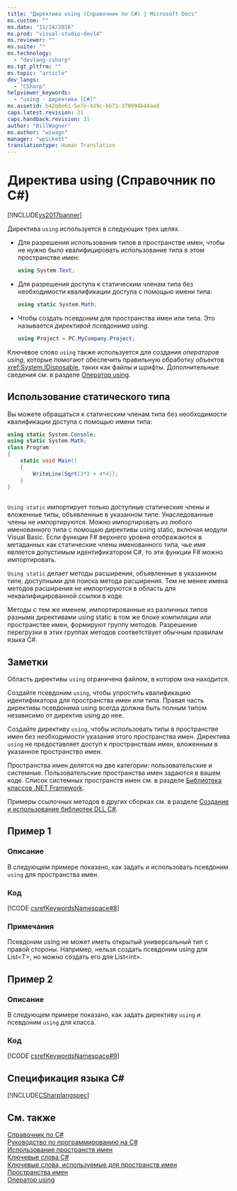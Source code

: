 ```yaml
---
title: "Директива using (Справочник по C#) | Microsoft Docs"
ms.custom: ""
ms.date: "11/24/2016"
ms.prod: "visual-studio-dev14"
ms.reviewer: ""
ms.suite: ""
ms.technology: 
  - "devlang-csharp"
ms.tgt_pltfrm: ""
ms.topic: "article"
dev_langs: 
  - "CSharp"
helpviewer_keywords: 
  - "using - директива [C#]"
ms.assetid: b42b8e61-5e7e-439c-bb71-370094b44ae8
caps.latest.revision: 31
caps.handback.revision: 31
author: "BillWagner"
ms.author: "wiwagn"
manager: "wpickett"
translationtype: Human Translation
---
```

# Директива using (Справочник по C#)
[!INCLUDE[vs2017banner](../../../csharp/includes/vs2017banner.md)]

Директива `using` используется в следующих трех целях.  
  
-   Для разрешения использования типов в пространстве имен, чтобы не нужно было квалифицировать использование типа в этом пространстве имен:  
  
    ```c#  
    using System.Text;  
    ```  
  
-   Для разрешения доступа к статическим членам типа без необходимости квалификации доступа с помощью имени типа:  
  
    ```c#  
    using static System.Math;  
    ```  
  
-   Чтобы создать псевдоним для пространства имен или типа.  Это называется *директивой псевдонима using*.  
  
    ```c#  
    using Project = PC.MyCompany.Project;  
    ```  
  
 Ключевое слово `using` также используется для создания *операторов using*, которые помогают обеспечить правильную обработку объектов <xref:System.IDisposable>, таких как файлы и шрифты.  Дополнительные сведения см. в разделе [Оператор using](../../../csharp/language-reference/keywords/using-statement.md).  
  
## Использование статического типа  
 Вы можете обращаться к статическим членам типа без необходимости квалификации доступа с помощью имени типа:  
  
```c#  
using static System.Console;   
using static System.Math;  
class Program   
{   
    static void Main()   
    {   
        WriteLine(Sqrt(3*3 + 4*4));   
    }   
}  
  
```  
  
 `Using static` импортирует только доступные статические члены и вложенные типы, объявленные в указанном типе.  Унаследованные члены не импортируются.  Можно импортировать из любого именованного типа с помощью директивы using static, включая модули Visual Basic.  Если функции F\# верхнего уровня отображаются в метаданных как статические члены именованного типа, чье имя является допустимым идентификатором C\#, то эти функции F\# можно импортировать.  
  
 `Using static` делает методы расширения, объявленные в указанном типе, доступными для поиска метода расширения.  Тем не менее имена методов расширения не импортируются в область для неквалифицированной ссылки в коде.  
  
 Методы с тем же именем, импортированные из различных типов разными директивами using static в том же блоке компиляции или пространстве имен, формируют группу методов.  Разрешение перегрузки в этих группах методов соответствует обычным правилам языка C\#.  
  
## Заметки  
 Область директивы `using` ограничена файлом, в котором она находится.  
  
 Создайте псевдоним `using`, чтобы упростить квалификацию идентификатора для пространства имен или типа.  Правая часть директивы псевдонима using всегда должна быть полным типом независимо от директив using до нее.  
  
 Создайте директиву `using`, чтобы использовать типы в пространстве имен без необходимости указания этого пространства имен.  Директива `using` не предоставляет доступ к пространствам имен, вложенным в указанное пространство имен.  
  
 Пространства имен делятся на две категории: пользовательские и системные.  Пользовательские пространства имен задаются в вашем коде.  Список системных пространств имен см. в разделе [Библиотека классов .NET Framework](http://go.microsoft.com/fwlink/?LinkID=227195).  
  
 Примеры ссылочных методов в других сборках см. в разделе [Создание и использование библиотек DLL C\#](../Topic/How%20to:%20Create%20and%20Use%20Assemblies%20Using%20the%20Command%20Line%20\(C%23%20and%20Visual%20Basic\).md).  
  
## Пример 1  
  
### Описание  
 В следующем примере показано, как задать и использовать псевдоним `using` для пространства имен.  
  
### Код  
 [!CODE [csrefKeywordsNamespace#8](../CodeSnippet/VS_Snippets_VBCSharp/csrefKeywordsNamespace#8)]  
  
### Примечания  
 Псевдоним using не может иметь открытый универсальный тип с правой стороны.  Например, нельзя создать псевдоним using для List\<T\>, но можно создать его для List\<int\>.  
  
## Пример 2  
  
### Описание  
 В следующем примере показано, как задать директиву `using` и псевдоним `using` для класса.  
  
### Код  
 [!CODE [csrefKeywordsNamespace#9](../CodeSnippet/VS_Snippets_VBCSharp/csrefKeywordsNamespace#9)]  
  
## Спецификация языка C\#  
 [!INCLUDE[CSharplangspec](../../../csharp/language-reference/keywords/includes/csharplangspec_md.md)]  
  
## См. также  
 [Справочник по C\#](../../../csharp/language-reference/index.md)   
 [Руководство по программированию на C\#](../../../csharp/programming-guide/index.md)   
 [Использование пространств имен](../../../csharp/programming-guide/namespaces/using-namespaces.md)   
 [Ключевые слова C\#](../../../csharp/language-reference/keywords/index.md)   
 [Ключевые слова, используемые для пространств имен](../../../csharp/language-reference/keywords/namespace-keywords.md)   
 [Пространства имен](../../../csharp/programming-guide/namespaces/index.md)   
 [Оператор using](../../../csharp/language-reference/keywords/using-statement.md)